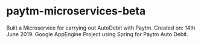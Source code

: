 # paytm-microservices-beta
Built a Microservice for carrying out AutoDebit with Paytm.
Created on: 14th June 2019.
Google AppEngine Project using Spring for Paytm Auto Debit.
